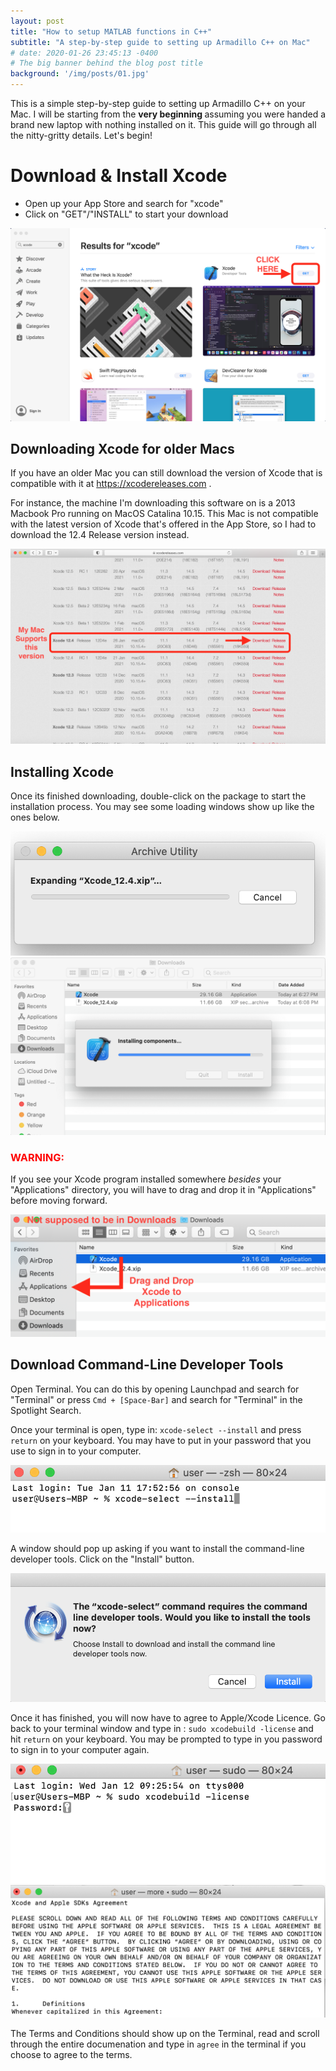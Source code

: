 ```yaml
---
layout: post
title: "How to setup MATLAB functions in C++"
subtitle: "A step-by-step guide to setting up Armadillo C++ on Mac"
# date: 2020-01-26 23:45:13 -0400
# The big banner behind the blog post title
background: '/img/posts/01.jpg'
---
```


This is a simple step-by-step guide to setting up Armadillo C++ on your Mac. I will be starting from the <b> very beginning </b> assuming you were handed a brand new laptop with nothing installed on it. This guide will go through all the nitty-gritty details. Let's begin!

# Download & Install Xcode

<ul>
<li>Open up your App Store and search for "xcode"</li>
<li>Click on "GET"/"INSTALL" to start your download</li>
</ul>

![XCode Download](/img/posts/setup-armadillo/1step.png)

## Downloading Xcode for older Macs
If you have an older Mac you can still download the version of Xcode that is compatible with it at <a href="https://xcodereleases.com"> https://xcodereleases.com </a>. 

For instance, the machine I'm downloading this software on is a 2013 Macbook Pro running on MacOS Catalina 10.15. This Mac is not compatible with the latest version of Xcode that's offered in the App Store, so I had to download the 12.4 Release version instead.

![Older XCode Download](/img/posts/setup-armadillo/older-xcode.png)

## Installing Xcode

Once its finished downloading, double-click on the package to start the installation process. You may see some loading windows show up like the ones below.

![XCode-install-1](/img/posts/setup-armadillo/install-xcode1.png)
![XCode-install-2](/img/posts/setup-armadillo/install-xcode2.png)

<h3 style="color:red;">WARNING:</h3>
If you see your Xcode program installed somewhere <em>besides</em> your "Applications" directory, you will have to drag and drop it in "Applications" before moving forward.

![Move-XCode](/img/posts/setup-armadillo/move-xcode-to-applications.png)

## Download Command-Line Developer Tools

Open Terminal. You can do this by opening Launchpad and search for "Terminal" or press ``` Cmd + [Space-Bar] ``` and search for "Terminal" in the Spotlight Search.

Once your terminal is open, type in: ``` xcode-select --install ``` and press ``` return ``` on your keyboard. You may have to put in your password that you use to sign in to your computer.

![Terminal Install Cmd Line Tools](/img/posts/setup-armadillo/cmd-line-tools-install.png)


A window should pop up asking if you want to install the command-line developer tools. Click on the "Install" button.

![cmd line install prompt](/img/posts/setup-armadillo/install-prompt-cmd-line.png)

Once it has finished, you will now have to agree to Apple/Xcode Licence. Go back to your terminal window and type in : ``` sudo xcodebuild -license ``` and hit ``` return ``` on your keyboard. You may be prompted to type in you password to sign in to your computer again. 

![xcode license](/img/posts/setup-armadillo/xcode-license.png)
![Terms and Conditions Xcode](/img/posts/setup-armadillo/terms-conditions.png)


The Terms and Conditions should show up on the Terminal, read and scroll through the entire documenation and type in ```agree``` in the terminal if you choose to agree to the terms. 

<!-- ![](/img/posts/setup-armadillo/.png) -->
